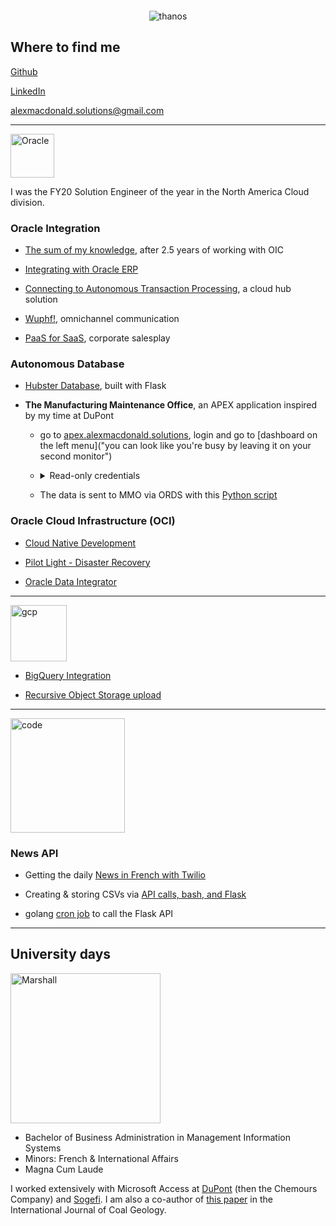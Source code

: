 <p align="center">
  <img src="http://www.ignitionglobal.com/wp-content/uploads/2017/12/SALES-ENGINEER.jpg?raw=True" witdh = 0 height = 0 alt="preview"/>
</p>


<p align="center">
  <img src="https://media-exp1.licdn.com/dms/image/C5616AQGj3PqrgDMexw/profile-displaybackgroundimage-shrink_350_1400/0/1608401918895?e=1617235200&v=beta&t=DpS7jFPY_JYQCE5J3ovxD9W1bl3qeHtmG4gqOc68Clg" alt="thanos"/>
</p>

## Where to find me

[Github](https://github.com/GaryHostt)

[LinkedIn](https://www.linkedin.com/in/robertamacdonald94/)

<alexmacdonald.solutions@gmail.com>

____________________________________________________________________________________________________________

<p align="left">
  <img src="http://logos-download.com/wp-content/uploads/2016/03/Oracle_logo_logotype_wordmark.png" witdh = 140 height = 70 alt="Oracle"/>
</p>

I was the FY20 Solution Engineer of the year in the North America Cloud division.

### Oracle Integration
  
  - [The sum of my knowledge](https://oic.alexmacdonald.solutions), after 2.5 years of working with OIC

  - [Integrating with Oracle ERP](https://medium.com/@alexmacdon94/laying-the-foundation-of-success-with-oracle-integration-erp-to-disparate-systems-dabad63abf7e)

  - [Connecting to Autonomous Transaction Processing](https://www.youtube.com/watch?v=-9nP2LaeOok), a cloud hub solution
  
  - [Wuphf!](https://www.youtube.com/watch?v=GT6uWYqJq6E), omnichannel communication
  
  - [PaaS for SaaS](https://www.youtube.com/watch?v=zZk6SI7FADY), corporate salesplay
  
### Autonomous Database
  
  - [Hubster Database](https://github.com/GaryHostt/HubsterDatabase), built with Flask
  
  - **The Manufacturing Maintenance Office**, an APEX application inspired by my time at DuPont
      
      - go to [apex.alexmacdonald.solutions](http://apex.alexmacdonald.solutions), login and go to [dashboard on the left menu]("you can look like you're busy by leaving it on your second monitor")
      
      - <details> <summary>Read-only credentials</summary> username: guest / password: TheDog8MyHomework77! </details>
      
      - The data is sent to MMO via ORDS with this [Python script](https://github.com/GaryHostt/sampeIoTData)
  
### Oracle Cloud Infrastructure (OCI)

  - [Cloud Native Development](https://garyhostt.github.io/OCI_DevOps/)

  - [Pilot Light - Disaster Recovery](https://apexapps.oracle.com/pls/apex/dbpm/r/livelabs/view-workshop?wid=724)

  - [Oracle Data Integrator](https://garyhostt.github.io/Oracle_Data_Integrator/)
  
________________________________________________________________________________________________________________

<p align="left">
  <img src="https://i0.wp.com/www.pointstar.com.my/wp-content/uploads/2015/11/Header_Logo_GCP_transparent.png?ssl=1" witdh = 240 height = 90 alt="gcp"/>
</p>

- [BigQuery Integration](https://garyhostt.github.io/BigQueryIntegration/)

- [Recursive Object Storage upload](https://github.com/GaryHostt/RecursiveObjectStorageUpload)

________________________________________________________________________________________________________________

<p align="left">
  <img src="http://getwallpapers.com/wallpaper/full/9/4/d/358396.jpg" witdh = 60 height = 183 alt="code"/>
</p>

### News API

- Getting the daily [News in French with Twilio](https://github.com/GaryHostt/DailyNewsText)

- Creating & storing CSVs via [API calls, bash, and Flask](https://github.com/GaryHostt/OCI_Native_NewsApp)

- golang [cron job](https://github.com/GaryHostt/GoChronCall) to call the Flask API

________________________________________________________________________________________________________________

## University days

<p align="left">
  <img src="https://cdn.freebiesupply.com/logos/large/2x/marshall-university-logo-png-transparent.png" witdh = 240 height = 240 alt="Marshall"/>
</p>

- Bachelor of Business Administration in Management Information Systems
- Minors: French & International Affairs
- Magna Cum Laude

I worked extensively with Microsoft Access at [DuPont](https://en.wikipedia.org/wiki/Dark_Waters_%282019_film%29) (then the Chemours Company) and [Sogefi](https://www.sogefigroup.com/en/index.html). I am also a co-author of [this paper](https://www.sciencedirect.com/science/article/abs/pii/S0166516216301033) in the International Journal of Coal Geology.
